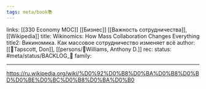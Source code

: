 ```yaml
---
tags: meta/book📚
---
```

links: [[330 Economy MOC]] [[Бизнес]]  [[Важность сотрудничества]], [[Wikipedia]]
title: Wikinomics: How Mass Collaboration Changes Everything
title2: Викиномика. Как массовое сотрудничество изменяет всё
author: [[👤Tapscott, Don]], [[persons/👤Williams, Anthony D.]]
rec:
status: #meta/status/BACKLOG_🌰
family:

---

https://ru.wikipedia.org/wiki/%D0%92%D0%B8%D0%BA%D0%B8%D0%BD%D0%BE%D0%BC%D0%B8%D0%BA%D0%B0
